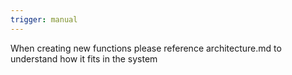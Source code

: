 ```yaml
---
trigger: manual
---
```


When creating new functions please reference architecture.md to understand how it fits in the system